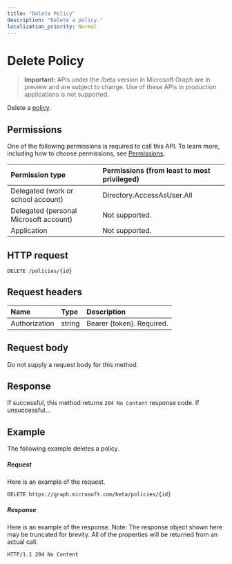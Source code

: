 ```yaml
---
title: "Delete Policy"
description: "Delete a policy."
localization_priority: Normal
---
```


# Delete Policy

> **Important:** APIs under the /beta version in Microsoft Graph are in preview and are subject to change. Use of these APIs in production applications is not supported.

Delete a [policy](../resources/policy.md).

## Permissions
One of the following permissions is required to call this API. To learn more, including how to choose permissions, see [Permissions](/graph/permissions-reference).

|Permission type      | Permissions (from least to most privileged)              |
|:--------------------|:---------------------------------------------------------|
|Delegated (work or school account) | Directory.AccessAsUser.All    |
|Delegated (personal Microsoft account) | Not supported.    |
|Application | Not supported. |

## HTTP request

```http
DELETE /policies/{id}
```
## Request headers
| Name       | Type | Description|
|:---------------|:--------|:----------|
| Authorization  | string  | Bearer {token}. Required. |

## Request body
Do not supply a request body for this method.

## Response

If successful, this method returns `204 No Content` response code. If unsuccessful...

## Example
The following example deletes a policy.

##### Request
Here is an example of the request.

```http
DELETE https://graph.microsoft.com/beta/policies/{id}
```

##### Response
Here is an example of the response. Note: The response object shown here may be truncated for brevity. All of the properties will be returned from an actual call.

```http
HTTP/1.1 204 No Content
```
